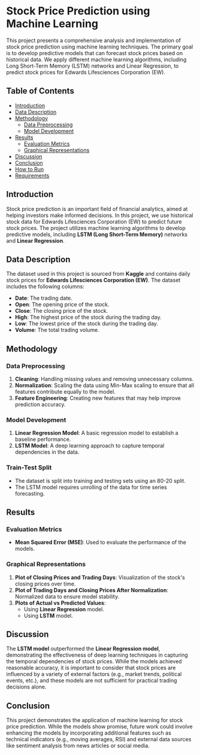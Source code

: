 # Stock Price Prediction using Machine Learning

This project presents a comprehensive analysis and implementation of stock price prediction using machine learning techniques. The primary goal is to develop predictive models that can forecast stock prices based on historical data. We apply different machine learning algorithms, including Long Short-Term Memory (LSTM) networks and Linear Regression, to predict stock prices for Edwards Lifesciences Corporation (EW).

## Table of Contents
- [Introduction](#introduction)
- [Data Description](#data-description)
- [Methodology](#methodology)
  - [Data Preprocessing](#data-preprocessing)
  - [Model Development](#model-development)
- [Results](#results)
  - [Evaluation Metrics](#evaluation-metrics)
  - [Graphical Representations](#graphical-representations)
- [Discussion](#discussion)
- [Conclusion](#conclusion)
- [How to Run](#how-to-run)
- [Requirements](#requirements)

## Introduction
Stock price prediction is an important field of financial analytics, aimed at helping investors make informed decisions. In this project, we use historical stock data for Edwards Lifesciences Corporation (EW) to predict future stock prices. The project utilizes machine learning algorithms to develop predictive models, including **LSTM (Long Short-Term Memory)** networks and **Linear Regression**.

## Data Description
The dataset used in this project is sourced from **Kaggle** and contains daily stock prices for **Edwards Lifesciences Corporation (EW)**. The dataset includes the following columns:

- **Date**: The trading date.
- **Open**: The opening price of the stock.
- **Close**: The closing price of the stock.
- **High**: The highest price of the stock during the trading day.
- **Low**: The lowest price of the stock during the trading day.
- **Volume**: The total trading volume.

## Methodology

### Data Preprocessing
1. **Cleaning**: Handling missing values and removing unnecessary columns.
2. **Normalization**: Scaling the data using Min-Max scaling to ensure that all features contribute equally to the model.
3. **Feature Engineering**: Creating new features that may help improve prediction accuracy.

### Model Development
1. **Linear Regression Model**: A basic regression model to establish a baseline performance.
2. **LSTM Model**: A deep learning approach to capture temporal dependencies in the data.

### Train-Test Split
- The dataset is split into training and testing sets using an 80-20 split.
- The LSTM model requires unrolling of the data for time series forecasting.

## Results

### Evaluation Metrics
- **Mean Squared Error (MSE)**: Used to evaluate the performance of the models.

### Graphical Representations
1. **Plot of Closing Prices and Trading Days**: Visualization of the stock's closing prices over time.
2. **Plot of Trading Days and Closing Prices After Normalization**: Normalized data to ensure model stability.
3. **Plots of Actual vs Predicted Values**:
   - Using **Linear Regression** model.
   - Using **LSTM** model.

## Discussion
The **LSTM model** outperformed the **Linear Regression model**, demonstrating the effectiveness of deep learning techniques in capturing the temporal dependencies of stock prices. While the models achieved reasonable accuracy, it is important to consider that stock prices are influenced by a variety of external factors (e.g., market trends, political events, etc.), and these models are not sufficient for practical trading decisions alone.

## Conclusion
This project demonstrates the application of machine learning for stock price prediction. While the models show promise, future work could involve enhancing the models by incorporating additional features such as technical indicators (e.g., moving averages, RSI) and external data sources like sentiment analysis from news articles or social media.


